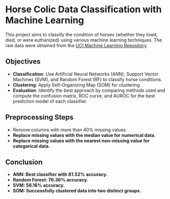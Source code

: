 # Horse Colic Data Classification with Machine Learning

This project aims to classify the condition of horses (whether they lived, died, or were euthanized) using various machine learning techniques. The raw data were obtained from the [UCI Machine Learning Repository](https://archive.ics.uci.edu/ml/datasets/Horse+Colic).

## Objectives

- **Classification**: Use Artificial Neural Networks (ANN), Support Vector Machines (SVM), and Random Forest (RF) to classify horse conditions.  
- **Clustering**: Apply Self-Organizing Map (SOM) for clustering.  
- **Evaluation**: Identify the best approach by comparing methods used and compute the confusion matrix, ROC curve, and AUROC for the best prediction model of each classifier.  

## Preprocessing Steps
- Remove columns with more than 40% missing values.<b/>
- Replace missing values with the median value for numerical data.<b/>
- Replace missing values with the nearest non-missing value for categorical data.<b/><b/>

## Conclusion
- ANN: Best classifier with 81.52% accuracy.<b/>
- Random Forest: 76.36% accuracy.<b/>
- SVM: 56.16% accuracy.<b/>
- SOM: Successfully clustered data into two distinct groups.<b/>

